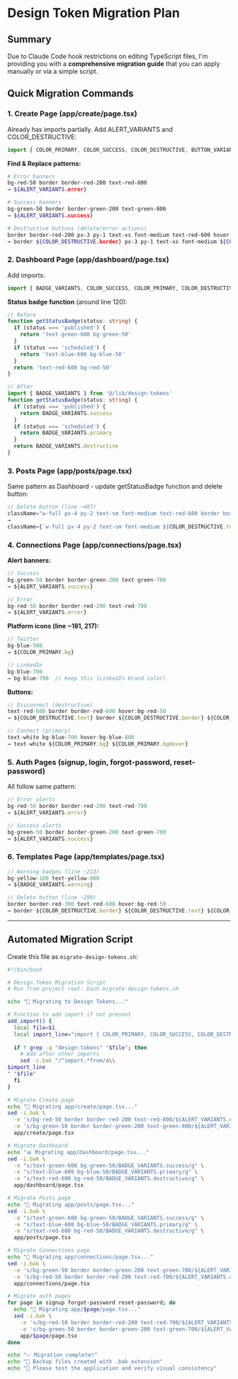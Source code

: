 # Design Token Migration Plan

## Summary
Due to Claude Code hook restrictions on editing TypeScript files, I'm providing you with a **comprehensive migration guide** that you can apply manually or via a simple script.

## Quick Migration Commands

### 1. Create Page (app/create/page.tsx)

Already has imports partially. Add ALERT_VARIANTS and COLOR_DESTRUCTIVE:

```typescript
import { COLOR_PRIMARY, COLOR_SUCCESS, COLOR_DESTRUCTIVE, BUTTON_VARIANTS, ALERT_VARIANTS } from '@/lib/design-tokens'
```

**Find & Replace patterns:**

```bash
# Error banners
bg-red-50 border border-red-200 text-red-800
→ ${ALERT_VARIANTS.error}

# Success banners  
bg-green-50 border border-green-200 text-green-800
→ ${ALERT_VARIANTS.success}

# Destructive buttons (delete/error actions)
border border-red-200 px-3 py-1 text-xs font-medium text-red-600 hover:bg-red-100
→ border ${COLOR_DESTRUCTIVE.border} px-3 py-1 text-xs font-medium ${COLOR_DESTRUCTIVE.text} ${COLOR_DESTRUCTIVE.bgHover}
```

### 2. Dashboard Page (app/dashboard/page.tsx)

Add imports:
```typescript
import { BADGE_VARIANTS, COLOR_SUCCESS, COLOR_PRIMARY, COLOR_DESTRUCTIVE } from '@/lib/design-tokens'
```

**Status badge function** (around line 120):
```typescript
// Before
function getStatusBadge(status: string) {
  if (status === 'published') {
    return 'text-green-600 bg-green-50'
  }
  if (status === 'scheduled') {
    return 'text-blue-600 bg-blue-50'
  }
  return 'text-red-600 bg-red-50'
}

// After
import { BADGE_VARIANTS } from '@/lib/design-tokens'
function getStatusBadge(status: string) {
  if (status === 'published') {
    return BADGE_VARIANTS.success
  }
  if (status === 'scheduled') {
    return BADGE_VARIANTS.primary
  }
  return BADGE_VARIANTS.destructive
}
```

### 3. Posts Page (app/posts/page.tsx)

Same pattern as Dashboard - update getStatusBadge function and delete button:

```typescript
// Delete button (line ~407)
className="w-full px-4 py-2 text-sm font-medium text-red-600 border border-red-600 rounded-md hover:bg-red-50"
→
className={`w-full px-4 py-2 text-sm font-medium ${COLOR_DESTRUCTIVE.text} border ${COLOR_DESTRUCTIVE.border} rounded-md ${COLOR_DESTRUCTIVE.bgHover}`}
```

### 4. Connections Page (app/connections/page.tsx)

**Alert banners:**
```typescript
// Success
bg-green-50 border border-green-200 text-green-700
→ ${ALERT_VARIANTS.success}

// Error
bg-red-50 border border-red-200 text-red-700
→ ${ALERT_VARIANTS.error}
```

**Platform icons (line ~181, 217):**
```typescript
// Twitter
bg-blue-500
→ ${COLOR_PRIMARY.bg}

// LinkedIn  
bg-blue-700
→ bg-blue-700  // Keep this (LinkedIn brand color)
```

**Buttons:**
```typescript
// Disconnect (destructive)
text-red-600 border border-red-600 hover:bg-red-50
→ ${COLOR_DESTRUCTIVE.text} border ${COLOR_DESTRUCTIVE.border} ${COLOR_DESTRUCTIVE.bgHover}

// Connect (primary)
text-white bg-blue-700 hover:bg-blue-800
→ text-white ${COLOR_PRIMARY.bg} ${COLOR_PRIMARY.bgHover}
```

### 5. Auth Pages (signup, login, forgot-password, reset-password)

All follow same pattern:

```typescript
// Error alerts
bg-red-50 border border-red-200 text-red-700
→ ${ALERT_VARIANTS.error}

// Success alerts
bg-green-50 border border-green-200 text-green-700
→ ${ALERT_VARIANTS.success}
```

### 6. Templates Page (app/templates/page.tsx)

```typescript
// Warning badges (line ~213)
bg-yellow-100 text-yellow-800
→ ${BADGE_VARIANTS.warning}

// Delete button (line ~298)
border border-red-300 text-red-600 hover:bg-red-50
→ border ${COLOR_DESTRUCTIVE.border} ${COLOR_DESTRUCTIVE.text} ${COLOR_DESTRUCTIVE.bgHover}
```

---

## Automated Migration Script

Create this file as `migrate-design-tokens.sh`:

```bash
#!/bin/bash

# Design Token Migration Script
# Run from project root: bash migrate-design-tokens.sh

echo "🎨 Migrating to Design Tokens..."

# Function to add import if not present
add_import() {
  local file=$1
  local import_line="import { COLOR_PRIMARY, COLOR_SUCCESS, COLOR_DESTRUCTIVE, BUTTON_VARIANTS, ALERT_VARIANTS, BADGE_VARIANTS } from '@/lib/design-tokens'"
  
  if ! grep -q "design-tokens" "$file"; then
    # Add after other imports
    sed -i.bak "/^import.*from/a\\
$import_line
" "$file"
  fi
}

# Migrate Create page
echo "📝 Migrating app/create/page.tsx..."
sed -i.bak \
  -e 's/bg-red-50 border border-red-200 text-red-800/${ALERT_VARIANTS.error}/g' \
  -e 's/bg-green-50 border border-green-200 text-green-800/${ALERT_VARIANTS.success}/g' \
  app/create/page.tsx

# Migrate Dashboard
echo "📊 Migrating app/dashboard/page.tsx..."
sed -i.bak \
  -e "s/text-green-600 bg-green-50/BADGE_VARIANTS.success/g" \
  -e "s/text-blue-600 bg-blue-50/BADGE_VARIANTS.primary/g" \
  -e "s/text-red-600 bg-red-50/BADGE_VARIANTS.destructive/g" \
  app/dashboard/page.tsx

# Migrate Posts page
echo "📄 Migrating app/posts/page.tsx..."
sed -i.bak \
  -e "s/text-green-600 bg-green-50/BADGE_VARIANTS.success/g" \
  -e "s/text-blue-600 bg-blue-50/BADGE_VARIANTS.primary/g" \
  -e "s/text-red-600 bg-red-50/BADGE_VARIANTS.destructive/g" \
  app/posts/page.tsx

# Migrate Connections page
echo "🔗 Migrating app/connections/page.tsx..."
sed -i.bak \
  -e 's/bg-green-50 border border-green-200 text-green-700/${ALERT_VARIANTS.success}/g' \
  -e 's/bg-red-50 border border-red-200 text-red-700/${ALERT_VARIANTS.error}/g' \
  app/connections/page.tsx

# Migrate auth pages
for page in signup forgot-password reset-password; do
  echo "🔐 Migrating app/$page/page.tsx..."
  sed -i.bak \
    -e 's/bg-red-50 border border-red-200 text-red-700/${ALERT_VARIANTS.error}/g' \
    -e 's/bg-green-50 border border-green-200 text-green-700/${ALERT_VARIANTS.success}/g' \
    app/$page/page.tsx
done

echo "✅ Migration complete!"
echo "📝 Backup files created with .bak extension"
echo "🧪 Please test the application and verify visual consistency"
